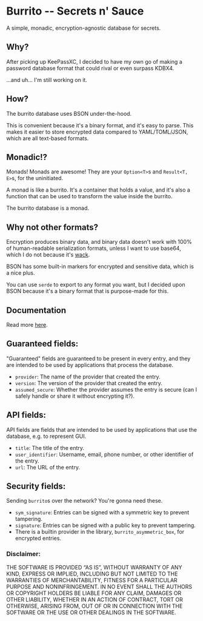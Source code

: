 # Burrito -- Secrets n' Sauce

A simple, monadic, encryption-agnostic database for secrets.

## Why?

After picking up KeePassXC, I decided to have my own go of making a password database format that could rival or even
surpass KDBX4.

...and uh... I'm still working on it.

## How?

The burrito database uses BSON under-the-hood.

This is convenient because it's a binary format, and it's easy to parse. This makes it easier to store
encrypted data compared to YAML/TOML/JSON, which are all text-based formats.

## Monadic!?

Monads! Monads are awesome! They are your `Option<T>`s and `Result<T, E>`s, for the uninitiated.

A monad is like a burrito. It's a container that holds a value, and it's also a function that can be used to transform
the value inside the burrito.

The burrito database is a monad.

## Why not other formats?

Encryption produces binary data, and binary data doesn't work with 100% of human-readable serialization formats, unless
I want to use base64, which I do not because it's [wack](https://eprint.iacr.org/2022/361).

BSON has some built-in markers for encrypted and sensitive data, which is a nice plus.

You can use `serde` to export to any format you want, but I decided upon BSON because it's a binary format that is
purpose-made for this.

## Documentation

Read more [here](burrito_docs).

## Guaranteed fields:

"Guaranteed" fields are guaranteed to be present in every entry, and they are intended to be used by applications
that process the database.

- `provider`: The name of the provider that created the entry.
- `version`: The version of the provider that created the entry.
- `assumed_secure`: Whether the provider assumes the entry is secure (can I safely handle or share it without encrypting
  it?).

## API fields:

API fields are fields that are intended to be used by applications that use the database, e.g. to represent GUI.

- `title`: The title of the entry.
- `user_identifier`: Username, email, phone number, or other identifier of the entry.
- `url`: The URL of the entry.

## Security fields:

Sending `burrito`s over the network? You're gonna need these.

- `sym_signature`: Entries can be signed with a symmetric key to prevent tampering.
- `signature`: Entries can be signed with a public key to prevent tampering.
- There is a builtin provider in the library, `burrito_asymmetric_box`, for encrypted entries.

### Disclaimer:

THE SOFTWARE IS PROVIDED “AS IS”, WITHOUT WARRANTY OF ANY KIND, EXPRESS OR IMPLIED, INCLUDING BUT NOT LIMITED TO THE
WARRANTIES OF MERCHANTABILITY, FITNESS FOR A PARTICULAR PURPOSE AND NONINFRINGEMENT. IN NO EVENT SHALL THE AUTHORS OR
COPYRIGHT HOLDERS BE LIABLE FOR ANY CLAIM, DAMAGES OR OTHER LIABILITY, WHETHER IN AN ACTION OF CONTRACT, TORT OR
OTHERWISE, ARISING FROM, OUT OF OR IN CONNECTION WITH THE SOFTWARE OR THE USE OR OTHER DEALINGS IN THE SOFTWARE.